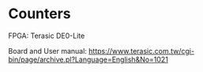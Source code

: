 # Counters

FPGA: Terasic DE0-Lite

Board and User manual: https://www.terasic.com.tw/cgi-bin/page/archive.pl?Language=English&No=1021
